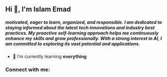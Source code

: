 <h2>Hi 👋, I'm Islam Emad</h2>
<h5>motivated, eager to learn, organized, and responsible. I am dedicated to staying informed about the latest tech innovations and industry best practices. My proactive self-learning approach helps me continuously enhance my skills and grow professionally. With a strong interest in AI, I am committed to exploring its vast potential and applications.</h5>

- 🌱 I’m currently learning **everything**

<h3 align="left">Connect with me:</h3>
<p align="left">
</p>
